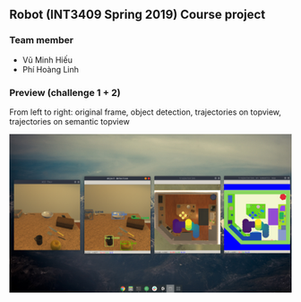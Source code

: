 ## Robot (INT3409 Spring 2019) Course project

### Team member
* Vũ Minh Hiếu
* Phí Hoàng Linh

### Preview (challenge 1 + 2)

From left to right: original frame, object detection, trajectories on topview, trajectories on semantic topview

![Screenshot](https://raw.githubusercontent.com/lone17/int3409-robot/master/images/Screenshot%20from%202019-05-16%2002-55-51.png)
